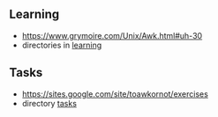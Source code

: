 ## Learning
* https://www.grymoire.com/Unix/Awk.html#uh-30
* directories in [learning](./learning/)

## Tasks
* https://sites.google.com/site/toawkornot/exercises
* directory [tasks](./tasks/)
